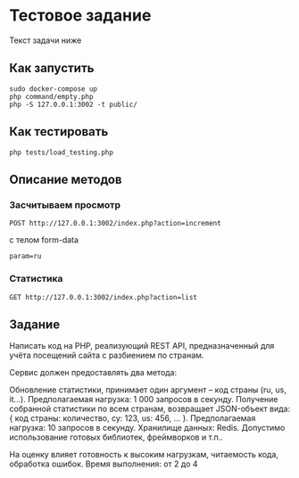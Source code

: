 # Тестовое задание
Текст задачи ниже
## Как запустить
```shell script
sudo docker-compose up
php command/empty.php
php -S 127.0.0.1:3002 -t public/
```

## Как тестировать
```shell script
php tests/load_testing.php
```

## Описание методов
### Засчитываем просмотр
```shell script
POST http://127.0.0.1:3002/index.php?action=increment
```
с телом form-data
```
param=ru
```

### Статистика
```shell script
GET http://127.0.0.1:3002/index.php?action=list
```

## Задание
Написать код на PHP, реализующий REST API, предназначенный для учёта посещений сайта с разбиением по странам.

Сервис должен предоставлять два метода:

Обновление статистики, принимает один аргумент – код страны (ru, us, it...).
Предполагаемая нагрузка: 1 000 запросов в секунду.
Получение собранной статистики по всем странам, возвращает JSON-объект вида:
{ код страны: количество, cy: 123, us: 456, ... }. 
Предполагаемая нагрузка: 10 запросов в секунду.
Хранилище данных: Redis.
Допустимо использование готовых библиотек, фреймворков и т.п..

На оценку влияет готовность к высоким нагрузкам, читаемость кода, обработка ошибок.
Время выполнения: от 2 до 4
